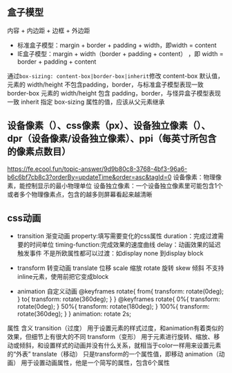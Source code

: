 ## 盒子模型
内容 + 内边距 + 边框 + 外边距
- 标准盒子模型：margin + border + padding + width，即width = content
- IE盒子模型：margin + width（border + padding + content） ，即 width = border + padding + content

通过`box-sizing: content-box|border-box|inherit`修改
content-box 默认值，元素的 width/height 不包含padding，border，与标准盒子模型表现一致
border-box 元素的 width/height 包含 padding，border，与怪异盒子模型表现一致
inherit 指定 box-sizing 属性的值，应该从父元素继承

## 设备像素（）、css像素（px）、设备独立像素（）、dpr（设备像素/设备独立像素）、ppi（每英寸所包含的像素点数目）
https://fe.ecool.fun/topic-answer/9d9b80c8-3768-4bf3-96a6-b6c6bf7cb8c3?orderBy=updateTime&order=asc&tagId=0
设备像素：物理像素，能控制显示的最小物理单位
设备独立像素：一个设备独立像素里可能包含1个或者多个物理像素点，包含的越多则屏幕看起来越清晰


## css动画
- transition 渐变动画
property:填写需要变化的css属性
duration：完成过渡需要的时间单位
timing-function:完成效果的速度曲线
delay：动画效果的延迟触发事件
不是所欧属性都可以过渡：如display none 到display block

- transform 转变动画
translate 位移
scale 缩放
rotate 旋转
skew 倾斜
不支持inline元素，使用前把它变成block

- animation 自定义动画
@keyframes rotate{
    from{
        transform: rotate(0deg);
    }
    to{
        transform: rotate(360deg);
    }
}
@keyframes rotate{
    0%{
        transform: rotate(0deg);
    }
    50%{
        transform: rotate(180deg);
    }
    100%{
        transform: rotate(360deg);
    }
}
animation: rotate 2s;

属性	含义
transition（过度）	用于设置元素的样式过度，和animation有着类似的效果，但细节上有很大的不同
transform（变形）	用于元素进行旋转、缩放、移动或倾斜，和设置样式的动画并没有什么关系，就相当于color一样用来设置元素的“外表”
translate（移动）	只是transform的一个属性值，即移动
animation（动画）	用于设置动画属性，他是一个简写的属性，包含6个属性
